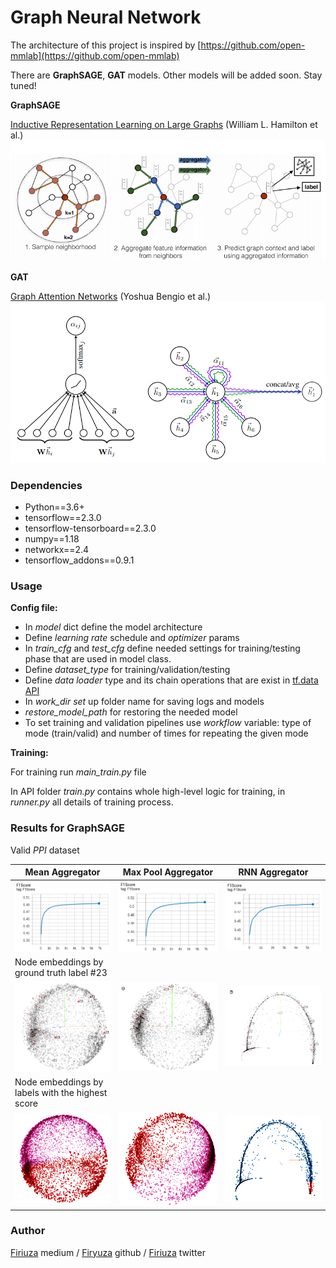 # Graph Neural Network

The architecture of this project is inspired by [https://github.com/open-mmlab](https://github.com/open-mmlab)

There are **GraphSAGE**, **GAT** models. Other models will be added soon. Stay tuned!


**GraphSAGE**

[Inductive Representation Learning on Large Graphs](https://arxiv.org/pdf/1706.02216.pdf) (William L. Hamilton et al.)
![graphSAGE](readme_data/graphSAGE.png)

**GAT**

[Graph Attention Networks](https://arxiv.org/pdf/1710.10903.pdf) (Yoshua Bengio et al.)
![GAT](readme_data/GAT.png)


### Dependencies

* Python==3.6+
* tensorflow==2.3.0
* tensorflow-tensorboard==2.3.0
* numpy==1.18
* networkx==2.4
* tensorflow_addons==0.9.1

### Usage

**Config file:**
* In *model* dict define the model architecture
* Define *learning rate* schedule and *optimizer* params
* In *train_cfg* and *test_cfg* define needed settings for training/testing phase that are used in model class.
* Define *dataset_type* for training/validation/testing
* Define *data loader* type and its chain operations that are exist in [tf.data API](https://www.tensorflow.org/guide/data?hl=ru)
* In *work_dir set* up folder name for saving logs and models
* *restore_model_path* for restoring the needed model
* To set training and validation pipelines use *workflow* variable: type of mode (train/valid) and number of times for repeating the given mode

**Training:**

For training run *main_train.py* file

In API folder *train.py* contains whole high-level logic for training, in *runner.py* all details of training process.


### Results for GraphSAGE
Valid *PPI* dataset

Mean Aggregator | Max Pool Aggregator | RNN Aggregator 
----------------| --------------------| --------------
![MeanF1](readme_data/MeanF1.png) | ![MaxPoolF1](readme_data/MaxPoolF1.png) | ![RNNF1](readme_data/RNNF1.png)
Node embeddings by ground truth label #23 | |
![MeanEmbd](readme_data/MeanEmbd.png) | ![MaxPoolEmbd](readme_data/MaxPoolEmbd.png) | ![RNNEmbd](readme_data/RNNEmbdValid.png)
Node embeddings by labels with the highest score | |
![MeanEmbd](readme_data/MeanEmbdPred.png) | ![MaxPoolEmbd](readme_data/MaxPoolEmbdPred.png) | ![RNNEmbd](readme_data/RNNEmbdPred.png)

### Author
[Firiuza](https://medium.com/@Firiuza) medium / [Firyuza](https://github.com/Firyuza) github / [Firiuza](https://twitter.com/Firiuza1) twitter


